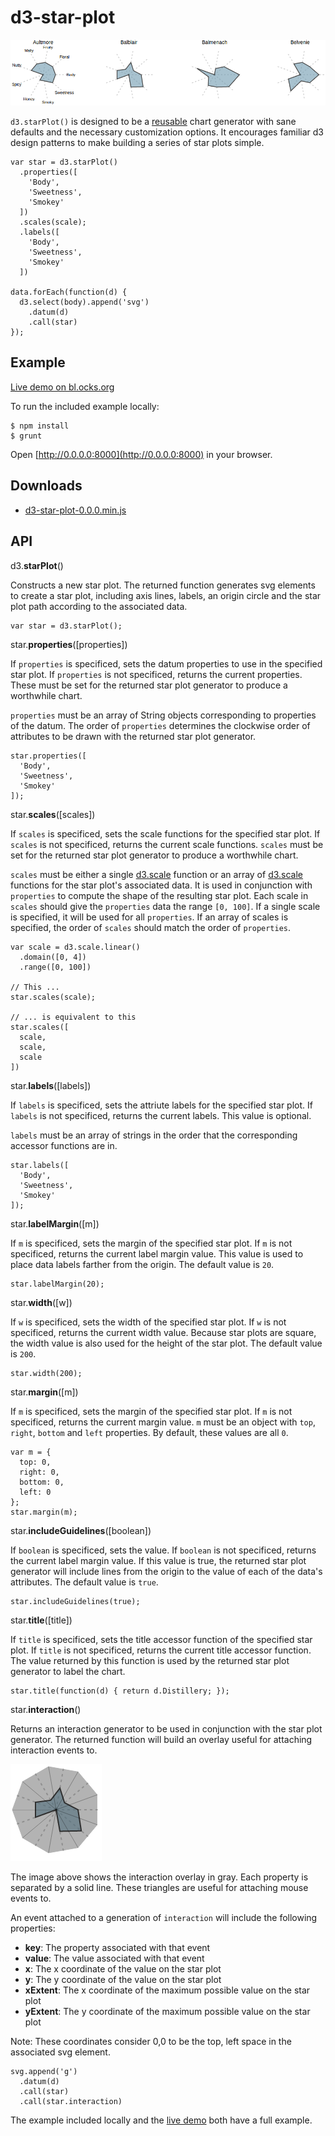 # d3-star-plot

![Star Plot](example/star-plot.png)

`d3.starPlot()` is designed to be a
[reusable](http://bost.ocks.org/mike/chart/) chart generator with sane
defaults and the necessary customization options. It encourages familiar
d3 design patterns to make building a series of star plots simple.

    var star = d3.starPlot()
      .properties([
        'Body',
        'Sweetness',
        'Smokey'
      ])
      .scales(scale);
      .labels([
        'Body',
        'Sweetness',
        'Smokey'
      ])

    data.forEach(function(d) {
      d3.select(body).append('svg')
        .datum(d)
        .call(star)
    });

## Example

[Live demo on bl.ocks.org](http://bl.ocks.org/kevinschaul/8833989)

To run the included example locally:

    $ npm install
    $ grunt

Open [http://0.0.0.0:8000](http://0.0.0.0:8000) in your browser.

## Downloads

- [d3-star-plot-0.0.0.min.js](https://raw.github.com/kevinschaul/d3-star-plot/master/dist/d3-star-plot-0.0.0.min.js)

## API

d3.**starPlot**()

Constructs a new star plot. The returned function generates svg elements
to create a star plot, including axis lines, labels, an origin circle
and the star plot path according to the associated data.

    var star = d3.starPlot();

star.**properties**([properties])

If `properties` is specificed, sets the datum properties to use in the
specified star plot.  If `properties` is not specificed, returns the
current properties. These must be set for the returned star plot
generator to produce a worthwhile chart.

`properties` must be an array of String objects corresponding to
properties of the datum. The order of `properties` determines the
clockwise order of attributes to be drawn with the returned star plot
generator.

    star.properties([
      'Body',
      'Sweetness',
      'Smokey'
    ]);

star.**scales**([scales])

If `scales` is specificed, sets the scale functions for the
specified star plot.  If `scales` is not specificed, returns the
current scale functions. `scales` must be set for the returned star plot
generator to produce a worthwhile chart.

`scales` must be either a single [d3.scale](https://github.com/mbostock/d3/wiki/Scales) function or an array of
[d3.scale](https://github.com/mbostock/d3/wiki/Scales) functions for the star plot's associated data. It is used in
conjunction with `properties` to compute the shape of the resulting star
plot. Each scale in `scales` should give the `properties` data the range
`[0, 100]`. If a single scale is specified, it will be used for all
`properties`.  If an array of scales is specified, the order of `scales`
should match the order of `properties`.

    var scale = d3.scale.linear()
      .domain([0, 4])
      .range([0, 100])

    // This ...
    star.scales(scale);

    // ... is equivalent to this
    star.scales([
      scale,
      scale,
      scale
    ])

star.**labels**([labels])

If `labels` is specificed, sets the attriute labels for the
specified star plot.  If `labels` is not specificed, returns the
current labels. This value is optional.

`labels` must be an array of strings in the order that the corresponding
accessor functions are in.

    star.labels([
      'Body',
      'Sweetness',
      'Smokey'
    ]);

star.**labelMargin**([m])

If `m` is specificed, sets the margin of the specified star plot. If `m`
is not specificed, returns the current label margin value. This value is
used to place data labels farther from the origin. The default value is
`20`.

    star.labelMargin(20);

star.**width**([w])

If `w` is specificed, sets the width of the specified star plot. If `w`
is not specificed, returns the current width value. Because star plots
are square, the width value is also used for the height of the star
plot. The default value is `200`.

    star.width(200);

star.**margin**([m])

If `m` is specificed, sets the margin of the specified star plot. If `m`
is not specificed, returns the current margin value. `m` must be an
object with `top`, `right`, `bottom` and `left` properties.  By default,
these values are all `0`.

    var m = {
      top: 0,
      right: 0,
      bottom: 0,
      left: 0
    };
    star.margin(m);

star.**includeGuidelines**([boolean])

If `boolean` is specificed, sets the value. If `boolean`
is not specificed, returns the current label margin value. If this value
is true, the returned star plot generator will include lines from the
origin to the value of each of the data's attributes. The default value
is `true`.

    star.includeGuidelines(true);

star.**title**([title])

If `title` is specificed, sets the title accessor function of the
specified star plot. If `title` is not specificed, returns the current
title accessor function. The value returned by this function is used by
the returned star plot generator to label the chart.

    star.title(function(d) { return d.Distillery; });

star.**interaction**()

Returns an interaction generator to be used in conjunction with the star
plot generator. The returned function will build an overlay useful for
attaching interaction events to.

![Star Plot](example/interaction.png)

The image above shows the interaction overlay in gray. Each property is
separated by a solid line. These triangles are useful for attaching
mouse events to.

An event attached to a generation of `interaction` will include the
following properties:

  - **key**: The property associated with that event
  - **value**: The value associated with that event
  - **x**: The x coordinate of the value on the star plot
  - **y**: The y coordinate of the value on the star plot
  - **xExtent**: The x coordinate of the maximum possible value on the star plot
  - **yExtent**: The y coordinate of the maximum possible value on the star plot

Note: These coordinates consider 0,0 to be the top, left space in the
associated svg element.

    svg.append('g')
      .datum(d)
      .call(star)
      .call(star.interaction)

The example included locally and the [live
demo](http://bl.ocks.org/kevinschaul/8833989) both have a full example.

